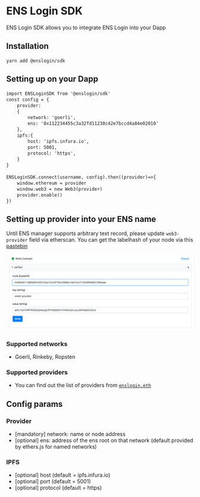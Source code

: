 # ENS Login SDK

ENS Login SDK allows you to integrate ENS Login into your Dapp

## Installation

```
yarn add @enslogin/sdk
```

## Setting up on your Dapp

```
import ENSLoginSDK from '@enslogin/sdk'
const config = {
	provider:
	{
		network: 'goerli',
		ens: '0x112234455c3a32fd11230c42e7bccd4a84e02010'
	},
	ipfs:{
		host: 'ipfs.infura.io',
		port: 5001,
		protocol: 'https',
	}
}

ENSLoginSDK.connect(username, config).then((provider)=>{
    window.ethereum = provider
    window.web3 = new Web3(provider)
    provider.enable()  
})
```

## Setting up provider into your ENS name

Until ENS manager supports arbitrary text record, please update `web3-provider` field via etherscan.
You can get the labelhash of your node via this [pastebin](http://requirebin.com/?gist=c1f2c987dc45a6cbb65b9f1040eff5c4)

![](./set-web3-provider.png)

### Supported networks

- Goerli, Rinkeby, Ropsten

### Supported providers

- You can find out the list of providers from [`enslogin.eth`](https://app.ens.domains/name/enslogin.eth/subdomains)


## Config params

### Provider

- [mandatory] network: name or node address
- [optional] ens: address of the ens root on that network (default provided by ethers.js for named networks)

### IPFS

- [optional] host (default = ipfs.infura.io)
- [optional] port (default = 5001)
- [optional] protocol (default = https)
